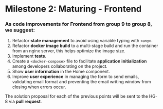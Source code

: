 # Milestone 2: Maturing - Frontend

### As code improvements for Frontend from group 9 to group 8, we suggest:

1. Refactor **state management** to avoid using variable typing with `<any>`.
2. Refactor **docker image build** to a multi-stage build and run the container from an nginx server, this helps optimize the image size.
3. Implement **tests**.
4. Create a `<docker-compose>` file to facilitate **application initialization** among developers collaborating on the project.
5. Show **user information** in the Home component.
6. Improve **user experience** in managing the form to send emails, validating email format and preventing the email writing window from closing when errors occur.

The solution proposal for each of the previous points will be sent to the HG-8 via **pull request**.
